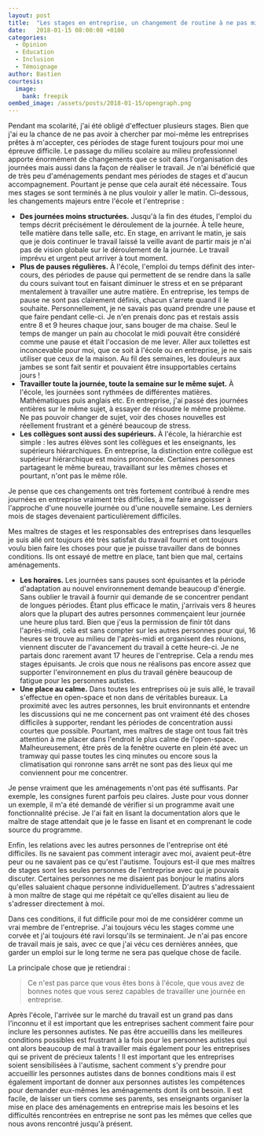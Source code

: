 ```yaml
---
layout: post
title:  "Les stages en entreprise, un changement de routine à ne pas minimiser"
date:   2018-01-15 08:00:00 +0100
categories:
  - Opinion
  - Education
  - Inclusion
  - Témoignage
author: Bastien
courtesis:
  image:
    bank: freepik
oembed_image: /assets/posts/2018-01-15/opengraph.png
---
```


<amp-img class="left" width="500" height="250" src="/assets/posts/2018-01-15/opengraph.png" alt="School vs Company"></amp-img>


Pendant ma scolarité, j'ai été obligé d'effectuer plusieurs stages.
Bien que j'ai eu la chance de ne pas avoir à chercher par moi-même les entreprises prêtes à m'accepter, ces périodes de stage furent toujours pour moi une épreuve difficile.
Le passage du milieu scolaire au milieu professionnel apporte énormément de changements 
que ce soit dans l'organisation des journées mais aussi dans la façon de réaliser le travail.
Je n'ai bénéficié que de très peu d'aménagements pendant mes périodes de stages et d'aucun accompagnement. Pourtant je pense que cela aurait été nécessaire. Tous mes stages se sont terminés à ne plus vouloir y aller le matin.
Ci-dessous, les changements majeurs entre l'école et l'entreprise&nbsp;:

  - <strong>Des journées moins structurées.</strong> Jusqu'à la fin des études, l'emploi du temps décrit précisément le déroulement de la journée. À telle heure, telle matière dans telle salle, etc. En stage, en arrivant le matin, je sais que je dois continuer le travail laissé
la veille avant de partir mais je n'ai pas de vision globale sur le déroulement de la journée. Le travail imprévu et urgent peut arriver à tout moment.
  - <strong>Plus de pauses régulières.</strong> À l'école, l'emploi du temps définit des inter-cours, des périodes de pause qui permettent de se rendre dans la salle du cours suivant 
tout en faisant diminuer le stress et en se préparant mentalement à travailler une autre matière.
En entreprise, les temps de pause ne sont pas clairement définis, chacun s'arrete quand il le souhaite. Personnellement, je ne savais pas quand prendre une pause et que faire pendant celle-ci.
Je n'en prenais donc pas et restais assis entre 8 et 9 heures chaque jour, sans bouger de ma chaise. Seul le temps de manger un pain au chocolat le midi pouvait être considéré comme une pause et était l'occasion de me lever.
Aller aux toilettes est inconcevable pour moi, que ce soit à l'école ou en entreprise, je ne sais utiliser que ceux de la maison.
Au fil des semaines, les douleurs aux jambes se sont fait sentir et pouvaient être insupportables certains jours&nbsp;! 
  - <strong>Travailler toute la journée, toute la semaine sur le même sujet.</strong> À l'école, les journées sont rythmées de différentes matières. Mathématiques puis anglais etc.
En entreprise, j'ai passé des journées entières sur le même sujet, à essayer de résoudre le même problème. Ne pas pouvoir changer de sujet, voir des choses nouvelles est réellement frustrant et a généré beaucoup de stress.
  - <strong>Les collègues sont aussi des supérieurs.</strong> À l'école, la hiérarchie est simple&nbsp;: les autres élèves sont les collègues et les enseignants, les supérieurs hiérarchiques.
En entreprise, la distinction entre collègue est supérieur hiérarchique est moins prononcée. Certaines personnes partageant le même bureau, travaillant sur les mêmes choses et pourtant, n'ont pas le même rôle.

Je pense que ces changements ont très fortement contribué à rendre mes journées en entreprise vraiment très difficiles, à me faire angoisser à l'approche d'une nouvelle journée ou d'une nouvelle semaine.
Les derniers mois de stages devenaient particulièrement difficiles.

Mes maîtres de stages et les responsables des entreprises dans lesquelles je suis allé ont toujours été très satisfait du travail fourni et ont toujours voulu bien faire les choses pour 
que je puisse travailler dans de bonnes conditions.
Ils ont essayé de mettre en place, tant bien que mal,  certains aménagements.

  - <strong>Les horaires.</strong> Les journées sans pauses sont épuisantes et la période d'adaptation au nouvel environnement demande beaucoup d'énergie.
Sans oublier le travail à fournir qui demande de se concentrer pendant de longues périodes.
 Étant plus efficace le matin, j'arrivais vers 8 heures alors que la plupart des autres personnes commençaient leur journée une heure plus tard.
Bien que j'eus la permission de finir tôt dans l'après-midi, cela est sans compter sur les autres personnes pour qui, 16 heures se trouve au milieu de l'après-midi et organisent des réunions, viennent discuter de l'avancement du travail à cette heure-ci.
Je ne partais donc rarement avant 17 heures de l'entreprise. Cela a rendu mes stages épuisants.
Je crois que nous ne réalisons pas encore assez que supporter l'environnement en plus du travail génère beaucoup de fatigue pour les personnes autistes.
  - <strong>Une place au calme.</strong> Dans toutes les entreprises où je suis allé, le travail s'effectue en open-space et non dans de véritables bureaux. La proximité avec les autres personnes, les bruit environnants
et entendre les discussions qui ne me concernent pas ont vraiment été des choses difficiles à supporter,
rendant les périodes de concentration aussi courtes que possible.
Pourtant, mes maîtres de stage ont tous fait très attention à me placer dans l'endroit le plus calme de l'open-space. Malheureusement, être près de la fenêtre ouverte en plein été avec 
un tramway qui passe toutes les cinq minutes ou encore
sous la climatisation qui ronronne sans arrêt ne sont pas des lieux qui me conviennent pour me concentrer. 

Je pense vraiment que les aménagements n'ont pas été suffisants.
Par exemple, les consignes furent parfois peu claires. Juste pour vous donner un exemple, il m'a été demandé de vérifier si un programme avait une fonctionnalité précise. Je l'ai fait en lisant la documentation 
alors que le maître de stage attendait que je le fasse en lisant et en comprenant le code source du programme.

Enfin, les relations avec les autres personnes de l'entreprise ont été difficiles.
Ils ne savaient pas comment interagir avec moi, avaient peut-être peur ou ne savaient pas ce qu'est l'autisme.
Toujours est-il que mes maîtres de stages sont les seules personnes de l'entreprise avec qui je pouvais discuter.
Certaines personnes ne me disaient pas bonjour le matins alors qu'elles saluaient chaque personne individuellement.
D'autres s'adressaient à mon maître de stage qui me répétait ce qu'elles disaient au lieu de s'adresser directement à moi.

Dans ces conditions, il fut difficile pour moi de me considérer comme un vrai membre de l'entreprise. J'ai toujours vécu les stages comme une corvée
et j'ai toujours été ravi lorsqu'ils se terminaient.
Je n'ai pas encore de travail mais je sais, avec ce que j'ai vécu ces dernières années, que garder un emploi sur le long terme ne sera pas quelque chose de facile.

La principale chose que je retiendrai&nbsp;:

> Ce n'est pas parce que vous êtes bons à l'école, que vous avez de bonnes notes que vous serez capables de travailler une journée en entreprise.

Après l'école, l'arrivée sur le marché du travail est un grand pas dans l'inconnu et il est important que les entreprises sachent comment faire pour inclure les personnes autistes.
Ne pas être accueillis dans les meilleures conditions possibles est frustrant à la fois pour les personnes autistes qui ont alors beaucoup de mal à travailler mais également pour les entreprises qui se privent de précieux talents&nbsp;!
Il est important que les entreprises soient sensibilisées à l'autisme, sachent comment s'y prendre pour accueillir les personnes autistes dans de bonnes conditions
mais il est également important de donner aux personnes autistes les compétences pour demander eux-mêmes les aménagements dont ils ont besoin.
Il est facile, de laisser un tiers comme ses parents, ses enseignants organiser la mise en place des aménagements en entreprise mais 
les besoins et les difficultés rencontrées en entreprise ne sont pas les mêmes que celles que nous avons rencontré jusqu'à présent.


<!--
---
Comme beaucoup de personnes autistes, je n'ai pas demandé moi-même à l'entreprise les aménagements dont j'avais besoin, j'ai laissé mes parents et l'école tout organiser.
Si vous êtes un enseignant ou un parent, ne considérez pas qu'un stage est la continuité de l'école et que les aménagements en entreprise doivent être les mêmes que ceux qui ont été mis en place à l'école.
Passer de l'école au monde de l'entreprise est un énorme changement et comme dans toute période de changements, les difficultés apparaissent.
-->
